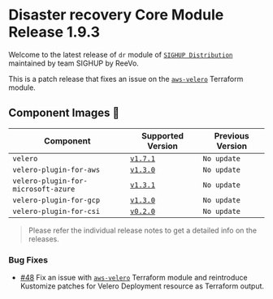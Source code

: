 # Disaster recovery Core Module Release 1.9.3

Welcome to the latest release of `dr` module of [`SIGHUP
Distribution`](https://github.com/sighupio/distribution) maintained by team SIGHUP by ReeVo.

This is a patch release that fixes an issue on the [`aws-velero`](../../modules/aws-velero) Terraform module.

## Component Images 🚢

| Component                           | Supported Version                                                                                 | Previous Version |
|-------------------------------------|---------------------------------------------------------------------------------------------------|------------------|
| `velero`                            | [`v1.7.1`](https://github.com/vmware-tanzu/velero/releases/tag/v1.7.1)                            | `No update`      |
| `velero-plugin-for-aws`             | [`v1.3.0`](https://github.com/vmware-tanzu/velero-plugin-for-aws/releases/tag/v1.3.0)             | `No update`      |
| `velero-plugin-for-microsoft-azure` | [`v1.3.1`](https://github.com/vmware-tanzu/velero-plugin-for-microsoft-azure/releases/tag/v1.3.1) | `No update`      |
| `velero-plugin-for-gcp`             | [`v1.3.0`](https://github.com/vmware-tanzu/velero-plugin-for-gcp/releases/tag/v1.3.0)             | `No update`      |
| `velero-plugin-for-csi`             | [`v0.2.0`](https://github.com/vmware-tanzu/velero-plugin-for-csi/releases/tag/v0.2.0)             | `No update`      |

> Please refer the individual release notes to get a detailed info on the
> releases.

### Bug Fixes

- [#48](https://github.com/sighupio/module-dr/pull/48) Fix an issue
  with [`aws-velero`](../../modules/aws-velero) Terraform module and reintroduce
  Kustomize patches for Velero Deployment resource as Terraform output.
